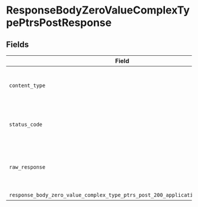 # ResponseBodyZeroValueComplexTypePtrsPostResponse


## Fields

| Field                                                                                                                                                                        | Type                                                                                                                                                                         | Required                                                                                                                                                                     | Description                                                                                                                                                                  |
| ---------------------------------------------------------------------------------------------------------------------------------------------------------------------------- | ---------------------------------------------------------------------------------------------------------------------------------------------------------------------------- | ---------------------------------------------------------------------------------------------------------------------------------------------------------------------------- | ---------------------------------------------------------------------------------------------------------------------------------------------------------------------------- |
| `content_type`                                                                                                                                                               | *Optional[str]*                                                                                                                                                              | :heavy_check_mark:                                                                                                                                                           | HTTP response content type for this operation                                                                                                                                |
| `status_code`                                                                                                                                                                | *Optional[int]*                                                                                                                                                              | :heavy_check_mark:                                                                                                                                                           | HTTP response status code for this operation                                                                                                                                 |
| `raw_response`                                                                                                                                                               | [requests.Response](https://requests.readthedocs.io/en/latest/api/#requests.Response)                                                                                        | :heavy_minus_sign:                                                                                                                                                           | Raw HTTP response; suitable for custom response parsing                                                                                                                      |
| `response_body_zero_value_complex_type_ptrs_post_200_application_json_object`                                                                                                | [Optional[operations.ResponseBodyZeroValueComplexTypePtrsPost200ApplicationJSON]](undefined/models/operations/responsebodyzerovaluecomplextypeptrspost200applicationjson.md) | :heavy_minus_sign:                                                                                                                                                           | OK                                                                                                                                                                           |
